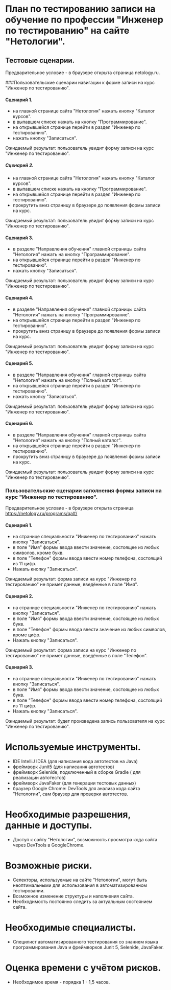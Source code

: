 # План по тестированию записи на обучение по профессии "Инженер по тестированию" на сайте "Нетологии". 

## Тестовые сценарии.

Предварительное условие - в браузере открыта страница netology.ru.

###Пользовательские сценарии навигации к форме записи на курс "Инженер по тестированию".

#### Сценарий 1. 

 - на главной странице сайта "Нетология" нажать кнопку "Каталог курсов".
 - в выпавшем списке нажать на кнопку "Программирование". 
 - на открывшейся странице перейти в раздел "Инженер по тестированию". 
 - нажать кнопку "Записаться". 
 
 Ожидаемый результат: пользователь увидит форму записи на курс "Инженер по тестированию".
 
##### Сценарий 2. 
 
 - на главной странице сайта "Нетология" нажать кнопку "Каталог курсов".
 - в выпавшем списке нажать на кнопку "Программирование". 
 - на открывшейся странице перейти в раздел "Инженер по тестированию". 
 - прокрутить вниз страницу в браузере до появления формы записи на курс. 
 
Ожидаемый результат: пользователь увидит форму записи на курс "Инженер по тестированию".
 
#### Сценарий 3.
 
 - в разделе "Направления обучения" главной страницы сайта "Нетология" нажать на кнопку "Программирование". 
 - на открывшейся странице перейти в раздел "Инженер по тестированию". 
 - нажать кнопку "Записаться". 
 
 Ожидаемый результат: пользователь увидит форму записи на курс "Инженер по тестированию".
 
#### Сценарий 4. 
 
 - в разделе "Направления обучения" главной страницы сайта "Нетология" нажать на кнопку "Программирование". 
 - на открывшейся странице перейти в раздел "Инженер по тестированию". 
 - прокрутить вниз страницу в браузере до появления формы записи на курс.  
 
 Ожидаемый результат: пользователь увидит форму записи на курс "Инженер по тестированию".
 
#### Сценарий 5.
  
 - в разделе "Направления обучения" главной страницы сайта "Нетология" нажать на кнопку "Полный каталог". 
 - на открывшейся странице перейти в раздел "Инженер по тестированию". 
 - нажать кнопку "Записаться". 

 Ожидаемый результат: пользователь увидит форму записи на курс "Инженер по тестированию".

#### Сценарий 6. 

- в разделе "Направления обучения" главной страницы сайта "Нетология" нажать на кнопку "Полный каталог". 
- на открывшейся странице перейти в раздел "Инженер по тестированию". 
- прокрутить вниз страницу в браузере до появления формы записи на курс.  

 Ожидаемый результат: пользователь увидит форму записи на курс "Инженер по тестированию".

### Пользовательские сценарии заполнения формы записи на курс "Инженер по тестированию". 

Предварительное условие - в браузере открыта страница https://netology.ru/programs/qa#/
 
 #### Сценарий 1.
 
 - на странице специальности "Инженер по тестированию" нажать кнопку "Записаться". 
 - в поле "Имя" формы ввода ввести значение, состоящее из любых символов, кроме букв.
 - в поле "Телефон" формы ввода ввести номер телефона, состоящий из 11 цифр.
 - Нажать кнопку "Записаться".
 
 Ожидаемый результат: форма записи на курс "Инженер по тестированию" не примет данные, введённые в поле "Имя". 
 
 
 #### Сценарий 2.

 - на странице специальности "Инженер по тестированию" нажать кнопку "Записаться". 
 - в поле "Имя" формы ввода ввести значение, состоящее из любых букв.
 - в поле "Телефон" формы ввода ввести значение из любых символов, кроме цифр.
 - Нажать кнопку "Записаться".
 
 Ожидаемый результат: форма записи на курс "Инженер по тестированию" не примет данные, введённые в поле "Телефон".

 #### Сценарий 3.

 - на странице специальности "Инженер по тестированию" нажать кнопку "Записаться". 
 - в поле "Имя" формы ввода ввести значение, состоящее из любых букв.
 - в поле "Телефон" формы ввода ввести номер телефона, состоящий из 11 цифр.
 - Нажать кнопку "Записаться".

 Ожидаемый результат: будет произведена запись пользователя на курс "Инженер по тестированию". 
 

# Используемые инструменты. 

- IDE IntelliJ IDEA (для написания кода автотестов на Java)
- фреймворк Junit5 (для написания автотестов)
- фреймворк Selenide, подключенный в сборке Gradle ( для реализации автотестов)
- фреймворк JavaFaker (для генерации тестовых данных)
- браузер Google Chrome: DevTools для анализа кода сайта "Нетологии", сам браузер для проверки автотестов. 


# Необходимые разрешения, данные и доступы.

 - Доступ к сайту "Нетологии", возможность просмотра кода сайта через DevTools в GoogleChrome.

# Возможные риски. 

- Селекторы, используемые на сайте "Нетологии", могут быть неоптимальными для использования в автоматизированном тестировании.
- Возможное изменение структуры и наполнения сайта.
- Необходимость постоянно следить за актуальным состоянием сайта. 

# Необходимые специалисты. 

- Специлист автоматизированного тестирования со знанием языка программирования Java и фреймворков Junit 5, Selenide, JavaFaker.



# Оценка времени с учётом рисков.

- Необходимое время - порядка 1 - 1,5 часов. 
